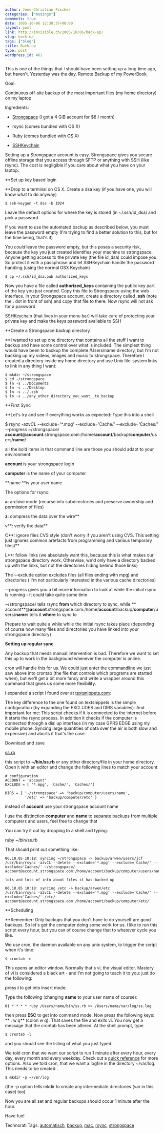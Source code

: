 ```yaml
---
author: Jens-Christian Fischer
categories: ["musings"]
comments: true
date: 2005-10-06 12:38:37+00:00
layout: post
link: http://invisible.ch/2005/10/06/back-up/
slug: back-up
tags: ["blog"]
title: Back-up
type: post
wordpress_id: 461
---
```



This is one of the things that I should have been setting up a long time ago, but haven't. Yesterday was the day. Remote Backup of my PowerBook.



Goal:
  
Continuous off-site backup of the most important files (my home directory) on my laptop



Ingredients:




  * [Strongspace](http://www.strongspace.com) (I got a 4 GiB account for $8 / month)


  * rsync (comes bundled with OS X)


  * Ruby (comes bundled with OS X)


  * [SSHKeychain](http://www.sshkeychain.org/)




Setting up a Strongspace account is easy. Strongspace gives you secure offline storage that you access through SFTP or anything with SSH (like rsync). The cost is negligible if you care about what you have on your laptop. 



**Set up key based login
  
**Drop to a terminal on OS X. Create a dsa key (if you have one, you will know what to do anyway)

    
    $ ssh-keygen -t dsa -b 1024
    


Leave the default options for where the key is stored (in ~/.ssh/id_dsa) and pick a password. 



If you want to use the automated backup as described below, you must leave the password empty (I'm trying to find a better solution to this, but for the time being, that's it)
  
You _could_ leave the password empty, but this poses a security risk, because the key you just created identifies your machine to strongspace. Anyone getting access to the private key (the file id_dsa) could impose you. So protect it with a passphrase and let SSHKeychain handle the password handling (using the normal OSX Keychain)

    
    
    $ cp ~/.ssh/id_dsa.pub authorized_keys
    


Now you have a file called **authorized_keys** containing the public key part of the key you just created. Copy this file to Strongspace using the web interface. In your Strongspace account, create a directory called **.ssh** (note the . dot in front of ssh) and copy that file to there. Now rsync will not ask for a password. 



SSHKeychain (that lives in your menu bar) will take care of protecting your private key and make the keys password available to SSH



**Create a Strongspace backup directory
  
**I wanted to set up one directory that contains all the stuff I want to backup and have some control over what is included. The simplest thing would have been to backup the complete /Users/name directory, but I'm not backing up my videos, images and music to strongspace. Therefore I created a directory inside my home directory and use Unix file-system links to link in any thing I want:

    
    
    $ mkdir ~/strongspace
    $ cd ~/strongspace
    $ ln -s ../Documents
    $ ln -s ../Desktop
    $ ln -s ../.ssh
    $ ln -s ../any_other_directory_you_want__to_backup
    


**First Sync
  
**Let's try and see if everything works as expected: Type this into a shell



$ rsync -azvCL --exclude='*.mpg' --exclude='Cache/' --exclude='Caches/' --progress ~/strongspace/ **account**@**account**.strongspace.com:/home/**account**/backup/**computer**/users/**name**/



all the bold items in that command line are those you should adapt to your environment:
  
**account** is your strongspace login
  
**computer** is the name of your computer
  
**name **is your user name



The options for rsync:
  
**a**: archive mode (recurse into subdirectories and preserve ownership and permission of files)
  
**z**: compress the data over the wire**
  
v**: verify the data**
  
C**: ignore files CVS style (don't worry if you aren't using CVS. This setting just ignores common artefacts from programming and various temporary files)**
  
L**: follow links (we absolutely want this, because this is what makes our strongspace directory work. Otherwise, we'd only have a directory backed up with the links, but not the directories hiding behind those links)



The --exclude option excludes files (all files ending with mpg) and directories ( I'm not particularly interested in the various cache directories)
  
--progress gives you a bit more information to look at while the initial rsync is running - it could take quite some time



~/strongspace/ tells rsync **from** which directory to sync, while ** account**@**account**.strongspace.com:/home/**account**/backup/**computer**/users/**name**/ tells it **where** to sync to



Prepare to wait quite a while while the initial rsync takes place (depending of course how many files and directories you have linked into your strongspace directory)



**Setting up regular sync**
  
Any backup that needs manual intervention is bad. Therefore we want to set this up to work in the background whenever the computer is online.



cron will handle this for us. We could just enter the commandline we just saw above into crontab (the file that controls which programs are started when), but we'll get a bit more fancy and write a wrapper around this command that gives us some more flexibility.



I expanded a script I found over at [textsnippets.com](http://www.textsnippets.com/posts/show/189): 



The key difference to the one found on textsnippets is the simple configuration (by expanding the EXCLUDES and DIRS variables). And important for me: This script checks if it is connected to the internet before it starts the rsync process. In addition it checks if the computer is connected through a dial up interface (in my case GPRS EDGE using my mobile phone. Syncing large quantities of data over the air is both slow and expensive) and aborts if that's the case.



Download and save
  
[ss.rb](/ss.rb)
  
this script to **~/bin/ss.rb** or any other directory/file in your home directory. Open it with an editor and change the following lines to match your account:

    
    
    # configuration
    ACCOUNT = 'account'
    EXCLUDE = [ '*.mpg', 'Cache/', 'Caches/']
    
    DIRS = { '~/strongspace' => 'backup/computer/users/name',
             '/etc' => 'backup/computer/etc' }
    


instead of **account** use your strongspace account name
  
I use the distinction **computer** and **name** to separate backups from multiple computers and users, feel free to change that



You can try it out by dropping to a shell and typing:



ruby ~/bin/ss.rb



That should print out something like:

    
    
    06.10.05 10:18: syncing ~/strongspace -> backup/arwen/users/jcf
    /usr/bin/rsync -azvCL --delete --exclude='*.mpg' --exclude='Cache/' --exclude='Caches/' ~/strongspace/ account@account.strongspace.com:/home/account/backup/computer/users/name/
    
    lots and lots of info about files it has backed up
    
    06.10.05 10:18: syncing /etc -> backup/arwen/etc
    /usr/bin/rsync -azvCL --delete --exclude='*.mpg' --exclude='Cache/' --exclude='Caches/' /etc/ account@account.strongspace.com:/home/account/backup/computer/etc/
    


**Scheduling
  
**Remember: Only backups that you don't have to do yourself are good backups. So let's get the computer doing some work for us. I like to run this script every hour, but you can of course change that to whatever cycle you like.



We use cron, the daemon available on any unix system, to trigger the script when it's time:

    
    
    $ crontab -e
    


This opens an editor window. Normally that's vi, the visual editor. Mastery of vi is considered a black art - and I'm not going to teach it to you: just do the following:



press **i** to get into insert mode.
  
Type the following (changing **name** to your user name of course):

    
    01 * * * * ruby /Users/name/bin/ss.rb >> /Users/name/var/log/ss.log
    


then press **ESC** to get into command mode. Now press the following keys: ** : w q** (colon w q). That saves the file and exits vi. You now get a message that the crontab has been altered. At the shell prompt, type

    
    
    $ crontab -l
    


and you should see the listing of what you just typed.



We told cron that we want our script to run 1 minute after every hour, every day, every month and every weekday. Check out a [quick reference](http://www.adminschoice.com/docs/crontab.htm) for more options. Also we told cron, that we want a logfile in the directory ~/var/log. This needs to be created:

    
    
    $ mkdir -p ~/var/log
    


(the -p option tells mkdir to create any intermediate directories (var in this case) too)



Now you are all set and regular backups should occur 1 minute after the hour.



Have fun!





Technorati Tags: [automatisch](http://technorati.com/tag/automatisch), [backup](http://technorati.com/tag/backup), [mac](http://technorati.com/tag/mac), [rsync](http://technorati.com/tag/rsync), [strongspace](http://technorati.com/tag/strongspace)
